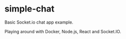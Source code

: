 # simple-chat
Basic Socket.io chat app example.

Playing around with Docker, Node.js, React and Socket.IO.
